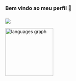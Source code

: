 

###
<div>
<h3> Bem vindo ao meu perfil 👋 </h3>

###

<p align="start">
  <a href="https://skillicons.dev">
    <img src="https://skillicons.dev/icons?i=javascript,typescript,react,tailwindcss,nodejs" />
  </a>
</p>
</div>


<div align="start">
  <img src="https://github-readme-stats.vercel.app/api/top-langs?username=ggiordani95&locale=en&hide_title=false&layout=compact&card_width=320&langs_count=5&theme=rose_pine&hide_border=false" height="150" alt="languages graph"  />
</div>

###






